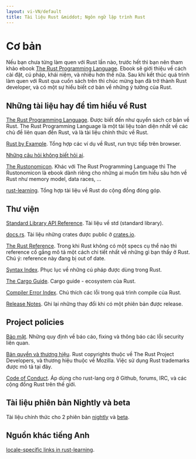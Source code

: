 ```yaml
---
layout: vi-VN/default
title: Tài liệu Rust &middot; Ngôn ngữ lập trình Rust
---
```


# Cơ bản

Nếu bạn chưa từng làm quen với Rust lần nào, trước hết thì bạn nên tham khảo
ebook [The Rust Programming Language][book]. Ebook sẽ giới thiệu về cách cài đặt,
cú pháp, khái niệm, và nhiều hơn thế nữa. Sau khi kết thúc quá trình làm quen 
với Rust qua cuốn sách trên thì chúc mừng bạn đã trở thành Rust developer, và có
một sự hiểu biết cơ bản về những ý tưởng của Rust.

## Những tài liệu hay để tìm hiểu về Rust

[The Rust Programming Language][book]. Được biết đến như quyển sách cơ bản về
Rust. The Rust Programming Language là một tài liệu toàn diện nhất về các chủ đề
liên quan đến Rust, và là tài liệu chính thức về Rust.

[Rust by Example][rbe]. Tổng hợp các ví dụ về Rust, run trực tiếp trên browser.

[Những câu hỏi không biết hỏi ai][faq].

[The Rustonomicon][nomicon]. Khác với The Rust Programming Language thì The
Rustonomicon là ebook dành riêng cho những ai muốn tìm hiểu sâu hơn về Rust như
memory model, data races, ...

[rust-learning]. Tổng hợp tài liệu về Rust do cộng đồng đóng góp.

[book]: https://doc.rust-lang.org/book/
[rbe]: https://doc.rust-lang.org/rust-by-example/
[faq]: faq.html
[nomicon]: https://doc.rust-lang.org/nomicon/
[rust-learning]: https://github.com/ctjhoa/rust-learning

## Thư viện

[Standard Library API Reference][api]. Tài liệu về std (standard library).

[docs.rs]. Tài liệu những crates được public ở [crates.io].

[The Rust Reference][ref]. Trong khi Rust không có một specs cụ thể nào thì
reference cố gắng mô tả một cách chi tiết nhất về những gì bạn thấy ở Rust. Chú
ý: reference này đang bị out of date.

[Syntax Index][syn]. Phục lục về những cú pháp được dùng trong Rust.

[The Cargo Guide][cargo]. Cargo guide - ecosystem của Rust.

[Compiler Error Index][err]. Chú thích các lỗi trong quá trình compile của Rust.

[Release Notes][release_notes]. Ghi lại những thay đổi khi có một phiên bản được
release.

[api]: https://doc.rust-lang.org/std/
[syn]: https://doc.rust-lang.org/book/syntax-index.html
[ref]: https://doc.rust-lang.org/reference
[cargo]: http://doc.crates.io/guide.html
[err]: https://doc.rust-lang.org/error-index.html
[release_notes]: https://github.com/rust-lang/rust/blob/master/RELEASES.md
[docs.rs]: https://docs.rs
[crates.io]: https://crates.io

## Project policies 

[Bảo mật][security]. Những quy định về báo cáo, fixing và thông báo các lỗi
security liên quan.  

[Bản quyền và thương hiệu][legal]. Rust copyrights thuộc về The Rust Project
Developers, và thương hiệu thuộc về Mozilla. Việc sử dụng Rust trademarks được
mô tả tại đây. 

[Code of Conduct][coc]. Áp dùng cho rust-lang org ở Github, forums, IRC, và các cộng đồng Rust trên thế giới.

[security]: security.html
[legal]: legal.html
[coc]: https://www.rust-lang.org/vi-VN/conduct.html

## Tài liệu phiên bản Nightly và beta

Tài liệu chính thức cho 2 phiên bản [nightly] và [beta].

[nightly]: https://doc.rust-lang.org/nightly/
[beta]: https://doc.rust-lang.org/beta/

## Nguồn khác tiếng Anh

[locale-specific links in rust-learning][locale].

[locale]: https://github.com/ctjhoa/rust-learning#locale-links
